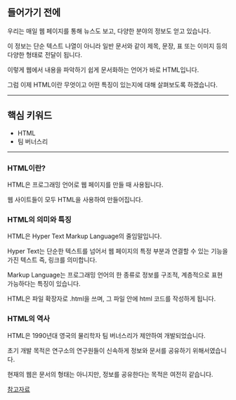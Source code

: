 ## 들어가기 전에

우리는 매일 웹 페이지를 통해 뉴스도 보고, 다양한 분야의 정보도 얻고 있습니다.

이 정보는 단순 텍스트 나열이 아니라 일반 문서와 같이 제목, 문장, 표 또는 이미지 등의 다양한 형태로 전달이 됩니다. 

이렇게 웹에서 내용을 파악하기 쉽게 문서화하는 언어가 바로 HTML입니다.

그럼 이제 HTML이란 무엇이고 어떤 특징이 있는지에 대해 살펴보도록 하겠습니다.

---------


## 핵심 키워드
+ HTML
+ 팀 버너스리


---------


### HTML이란?

HTML은 프로그래밍 언어로 웹 페이지를 만들 때 사용됩니다.

웹 사이트들이 모두 HTML을 사용하여 만들어집니다.
 
### HTML의 의미와 특징

HTML은 Hyper Text Markup Language의 줄임말입니다.

Hyper Text는 단순한 텍스트를 넘어서 웹 페이지의 특정 부분과 연결할 수 있는 기능을 가진 텍스트 즉, 링크를 의미합니다.

Markup Language는 프로그래밍 언어의 한 종류로 정보를 구조적, 계층적으로 표현 가능하다는 특징이 있습니다.

HTML은 파일 확장자로 .html을 쓰며, 그 파일 안에 html 코드를 작성하게 됩니다.

### HTML의 역사

HTML은 1990년대 영국의 물리학자 팀 버너스리가 제안하여 개발되었습니다.

초기 개발 목적은 연구소의 연구원들이 신속하게 정보와 문서를 공유하기 위해서였습니다.

현재의 웹은 문서의 형태는 아니지만, 정보를 공유한다는 목적은 여전히 같습니다.

[참고자료](https://developer.mozilla.org)

